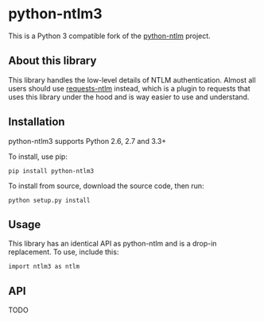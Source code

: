 python-ntlm3
============

This is a Python 3 compatible fork of the [python-ntlm](https://code.google.com/p/python-ntlm) project. 

About this library
------------------

This library handles the low-level details of NTLM authentication. Almost all users should use [requests-ntlm](https://github.com/requests/requests-ntlm) instead, which is a plugin to requests that uses this library under the hood and is way easier to use and understand. 

Installation
------------

python-ntlm3 supports Python 2.6, 2.7 and 3.3+ 

To install, use pip:

    pip install python-ntlm3

To install from source, download the source code, then run:

    python setup.py install
    
Usage
------------

This library has an identical API as python-ntlm and is a drop-in replacement. To use, include this:

    import ntlm3 as ntlm

API
----------

TODO
